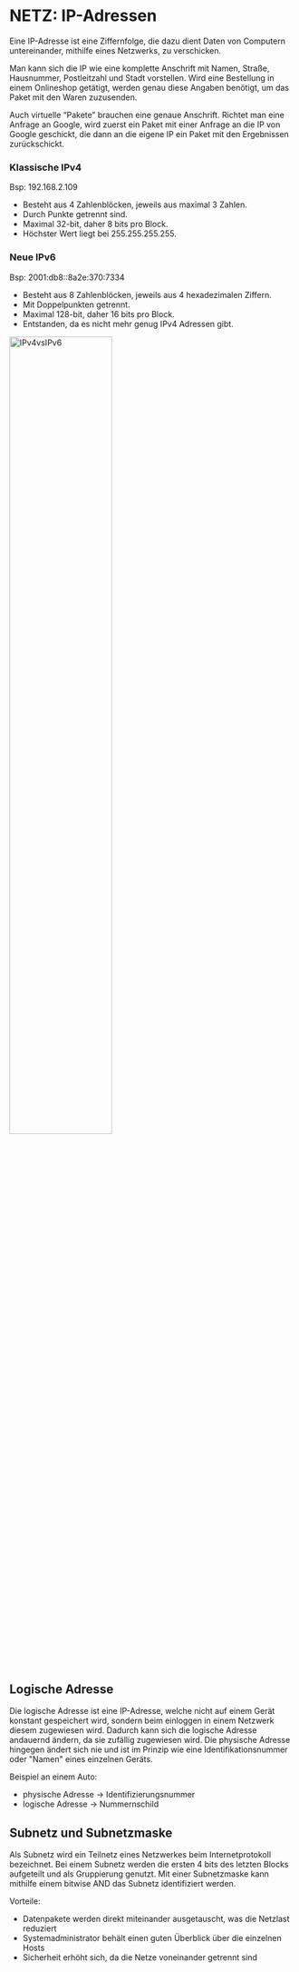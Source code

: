 # NETZ: IP-Adressen

Eine IP-Adresse ist eine Ziffernfolge, die dazu dient Daten von Computern untereinander, mithilfe eines Netzwerks, zu verschicken.

Man kann sich die IP wie eine komplette Anschrift mit Namen, Straße, Hausnummer, Postleitzahl und Stadt vorstellen. Wird eine Bestellung in einem Onlineshop getätigt, werden genau diese Angaben benötigt, um das Paket mit den Waren zuzusenden.

Auch virtuelle “Pakete” brauchen eine genaue Anschrift. Richtet man eine Anfrage an Google, wird zuerst ein Paket mit einer Anfrage an die IP von Google geschickt,
die dann an die eigene IP ein Paket mit den Ergebnissen zurückschickt.

### Klassische IPv4
Bsp: 192.168.2.109

- Besteht aus 4 Zahlenblöcken, jeweils aus maximal 3 Zahlen.
- Durch Punkte getrennt sind.
- Maximal 32-bit, daher 8 bits pro Block.
- Höchster Wert liegt bei 255.255.255.255.

### Neue IPv6
Bsp: 2001:db8::8a2e:370:7334

- Besteht aus 8 Zahlenblöcken, jeweils aus 4 hexadezimalen Ziffern.
- Mit Doppelpunkten getrennt.
- Maximal 128-bit, daher 16 bits pro Block.
- Entstanden, da es nicht mehr genug IPv4 Adressen gibt.

<img src="https://www.ionos.de/digitalguide/fileadmin/DigitalGuide/Screenshots_2018/aufbau-von-ipv4-und-ipv6-adressen.png" alt="IPv4vsIPv6" width="60%" />

## Logische Adresse

Die logische Adresse ist eine IP-Adresse, welche nicht auf einem Gerät konstant gespeichert wird, sondern beim einloggen in einem Netzwerk diesem zugewiesen wird.
Dadurch kann sich die logische Adresse andauernd ändern, da sie zufällig zugewiesen wird. Die physische Adresse hingegen ändert sich nie und ist im Prinzip
wie eine Identifikationsnummer oder "Namen" eines einzelnen Geräts.

Beispiel an einem Auto: 

- physische Adresse → Identifizierungsnummer
- logische Adresse → Nummernschild

## Subnetz und Subnetzmaske

Als Subnetz wird ein Teilnetz eines Netzwerkes beim Internetprotokoll bezeichnet.
Bei einem Subnetz werden die ersten 4 bits des letzten Blocks aufgeteilt und als Gruppierung genutzt.
Mit einer Subnetzmaske kann mithilfe einem bitwise AND das Subnetz identifiziert werden.

Vorteile:
 
- Datenpakete werden direkt miteinander ausgetauscht, was die Netzlast reduziert
- Systemadministrator behält einen guten Überblick über die einzelnen Hosts
- Sicherheit erhöht sich, da die Netze voneinander getrennt sind
